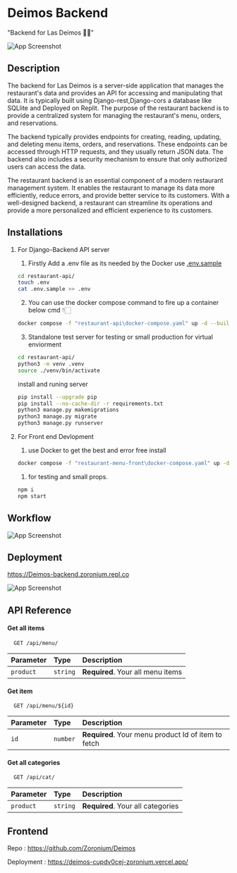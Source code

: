 
# Deimos Backend

"Backend for Las Deimos 🚀✨"

![App Screenshot](https://github.com/Zoronium/Deimos/blob/main/LdBackend.png?raw=true)



## Description



The backend for Las Deimos is a server-side application that manages the restaurant's data and provides an API for accessing and manipulating that data. It is typically built using Django-rest,Django-cors a database like SQLlite and Deployed on Replit. The purpose of the restaurant backend is to provide a centralized system for managing the restaurant's menu, orders, and reservations.

The backend typically provides endpoints for creating, reading, updating, and deleting menu items, orders, and reservations. These endpoints can be accessed through HTTP requests, and they usually return JSON data. The backend also includes a security mechanism to ensure that only authorized users can access the data.

The restaurant backend is an essential component of a modern restaurant management system. It enables the restaurant to manage its data more efficiently, reduce errors, and provide better service to its customers. With a well-designed backend, a restaurant can streamline its operations and provide a more personalized and efficient experience to its customers.
## Installations

1. For Django-Backend API server

   1. Firstly Add a .env file as its needed by the Docker use [.env.sample](./restaurant-api/.env.sample)

   ```bash
   cd restaurant-api/
   touch .env
   cat .env.sample >> .env
   ```

   2. You can use the docker compose command to fire up a container
      below cmd 👇🏻

   ```bash
   docker compose -f "restaurant-api\docker-compose.yaml" up -d --build
   ```

   3. Standalone test server for testing or small production
      for virtual enviorment

   ```bash
   cd restaurant-api/
   python3 -m venv .venv
   source ./venv/bin/activate
   ```

   install and runing server

   ```bash
   pip install --upgrade pip
   pip install --no-cache-dir -r requirements.txt
   python3 manage.py makemigrations
   python3 manage.py migrate
   python3 manage.py runserver
   ```

2. For Front end Devlopment

   1. use Docker to get the best and error free install

   ```bash
   docker compose -f "restaurant-menu-front\docker-compose.yaml" up -d --build
   ```

   1. for testing and small props.

   ```bash
   npm i
   npm start
   ```
## Workflow

![App Screenshot](https://github.com/Zoronium/Deimos/blob/main/BackendWorkflow.png?raw=true)

## Deployment

https://Deimos-backend.zoronium.repl.co

![App Screenshot](https://blog.replit.com/images/new_logo/existing_logo.jpg?v=1664916455431
)


## API Reference

#### Get all items

```http
  GET /api/menu/
```

| Parameter | Type     | Description                |
| :-------- | :------- | :------------------------- |
| `product` | `string` | **Required**. Your all menu items |

#### Get item

```http
  GET /api/menu/${id}
```

| Parameter | Type     | Description                       |
| :-------- | :------- | :-------------------------------- |
| `id`      | `number` | **Required**. Your menu product Id of item to fetch |

#### Get all categories

```http
  GET /api/cat/
```

| Parameter | Type     | Description                |
| :-------- | :------- | :------------------------- |
| `product` | `string` | **Required**. Your all categories |


## Frontend

Repo : https://github.com/Zoronium/Deimos

Deployment : https://deimos-cupdv0cej-zoronium.vercel.app/
